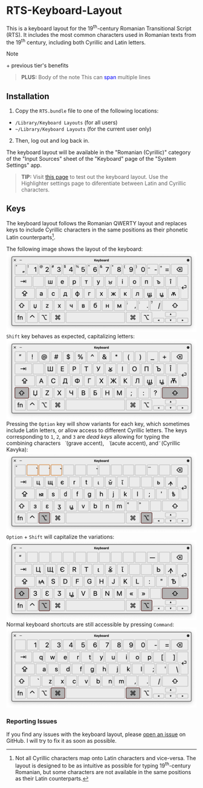 # RTS-Keyboard-Layout
This is a keyboard layout for the 19<sup>th</sup>-century Romanian Transitional Script (RTS). It includes the most common characters used in Romanian texts from the 19<sup>th</sup> century, including both Cyrillic and Latin letters.

> [!NOTE]
> \+ previous tier's benefits

> **PLUS:** Body of the note
> This can <span style="color:blue">span</span> multiple lines

## Installation
1. Copy the `RTS.bundle` file to one of the following locations:
* `/Library/Keyboard Layouts` (for all users)
* `~/Library/Keyboard Layouts` (for the current user only)

2. Then, log out and log back in.

The keyboard layout will be available in the "Romanian (Cyrillic)" category of the "Input Sources" sheet of the "Keyboard" page of the "System Settings" app.

> **TIP:**
> Visit [this page](https://penteliuc.com/box-editor-for-tesseract) to test out the keyboard layout. Use the Highlighter settings page to diferentiate between Latin and Cyrillic characters.

## Keys
The keyboard layout follows the Romanian QWERTY layout and replaces keys to include Cyrillic characters in the same positions as their phonetic Latin counterparts[^1].
<!-- Exceptions are `z` and `î`, which are not part of the Cyrillic alphabet. -->
The following image shows the layout of the keyboard:
![Image](/Images/Keyboard-Screenshot-01.png)
`Shift` key behaves as expected, capitalizing letters:
![Image](/Images/Keyboard-Screenshot-02.png)
Pressing the `Option` key will show variants for each key, which sometimes include Latin letters, or allow access to different Cyrillic letters.
The keys corresponding to `1`, `2`, and `3` are *dead keys* allowing for typing the combining characters ` ̀` (grave accent), ` ́` (acute accent), and ` ꙼ ` (Cyrillic Kavyka):
![Image](/Images/Keyboard-Screenshot-03.png)
`Option` + `Shift` will capitalize the variations:
![Image](/Images/Keyboard-Screenshot-04.png)
Normal keyboard shortcuts are still accessible by pressing `Command`:
![Image](/Images/Keyboard-Screenshot-05.png)

### Reporting Issues
If you find any issues with the keyboard layout, please [open an issue](https://github.com/mariuspenteliuc/RTS-Keyboard-Layout/issues/new/choose) on GitHub.
I will try to fix it as soon as possible.

<!-- foot note -->
[^1]: Not all Cyrillic characters map onto Latin characters and vice-versa.
The layout is designed to be as intuitive as possible for typing 19<sup>th</sup>-century Romanian, but some characters are not available in the same positions as their Latin counterparts.
